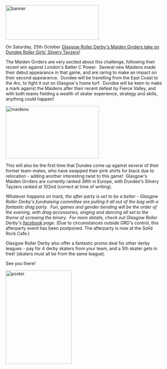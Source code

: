 <html><body><a href="http://scottishrollerderbyblog.com/2014/09/banner.jpg"><img class="size-medium wp-image-3925 aligncenter" src="http://scottishrollerderbyblog.com/2014/09/banner.jpg?w=300" alt="banner" width="300" height="111"></a>

On Saturday, 25th October <a href="http://glasgowrollerderby.com/content/grds-maiden-grrders-vs-dundee-roller-girls">Glasgow Roller Derby's Maiden Grrders take on Dundee Roller Girls' Silvery Tayzers</a>!

The Maiden Grrders are very excited about this challenge, following their recent win against London's Batter C Power.  Several new Maidens made their debut appearance in that game, and are raring to make an impact on their second appearance.  Dundee will be travelling from the East Coast to the Arc, to fight it out on Glasgow's home turf.  Dundee will be keen to make a mark against the Maidens after their recent defeat by Fierce Valley, and with both teams fielding a wealth of skater experience, strategy and skills, anything could happen!

<a href="/2014/09/maidens.jpg"><img class="size-medium wp-image-3928 aligncenter" src="http://scottishrollerderbyblog.com/2014/09/maidens.jpg?w=300" alt="maidens" width="300" height="168"></a>

This will also be the first time that Dundee come up against several of their former team-mates, who have swapped their pink shirts for black due to relocation - adding another interesting twist to this game!  Glasgow's Maiden Grrders are currently ranked 39th in Europe, with Dundee's Silvery Tayzers ranked at 102nd (correct at time of writing).

<em>Whatever happens on track, the after party is set to be a belter - Glasgow Roller Derby's fundraising committee are pulling it all out of the bag with a fantastic drag party.  Fun, games and gender bending will be the order of the evening, with drag accessories, singing and dancing all set to the theme of screwing the binary.  For more details, check out Glasgow Roller Derby's <a href="https://www.facebook.com/GlasgowRollerDerby">facebook</a> page. </em>(Due to circumstances outside GRD's control, this afterparty event has been postponed. The afterparty is now at the Solid Rock Cafe.)

Glasgow Roller Derby also offer a fantastic promo deal for other derby leagues - pay for 4 derby skaters from your team, and a 5th skater gets in free! (skaters must all be from the same league).

See you there!

<a href="/2014/09/poster.jpg"><img class="size-medium wp-image-3929 aligncenter" src="http://scottishrollerderbyblog.com/2014/09/poster.jpg?w=212" alt="poster" width="212" height="300"></a>

 </body></html>
